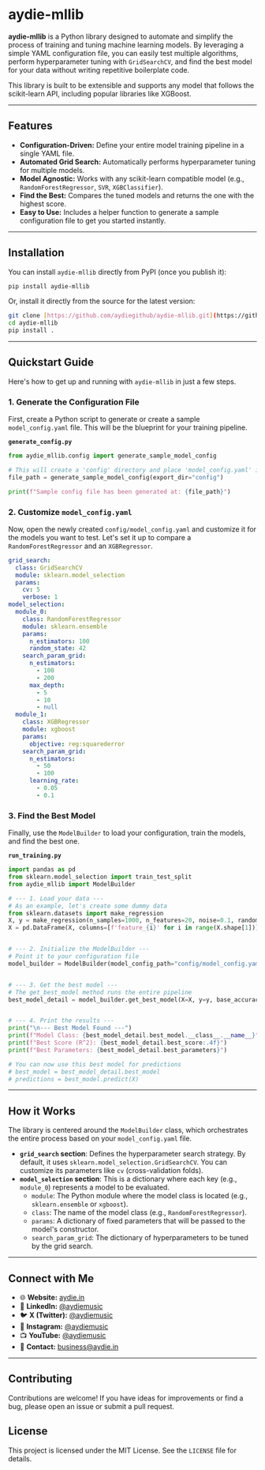 # aydie-mllib

**aydie-mllib** is a Python library designed to automate and simplify the process of training and tuning machine learning models. By leveraging a simple YAML configuration file, you can easily test multiple algorithms, perform hyperparameter tuning with `GridSearchCV`, and find the best model for your data without writing repetitive boilerplate code.

This library is built to be extensible and supports any model that follows the scikit-learn API, including popular libraries like XGBoost.

---

## Features

-   **Configuration-Driven:** Define your entire model training pipeline in a single YAML file.
-   **Automated Grid Search:** Automatically performs hyperparameter tuning for multiple models.
-   **Model Agnostic:** Works with any scikit-learn compatible model (e.g., `RandomForestRegressor`, `SVR`, `XGBClassifier`).
-   **Find the Best:** Compares the tuned models and returns the one with the highest score.
-   **Easy to Use:** Includes a helper function to generate a sample configuration file to get you started instantly.

---

## Installation

You can install `aydie-mllib` directly from PyPI (once you publish it):

```bash
pip install aydie-mllib
```

Or, install it directly from the source for the latest version:

```bash
git clone [https://github.com/aydiegithub/aydie-mllib.git](https://github.com/aydiegithub/aydie-mllib.git)
cd aydie-mllib
pip install .
```

---

## Quickstart Guide

Here's how to get up and running with `aydie-mllib` in just a few steps.

### 1. Generate the Configuration File

First, create a Python script to generate or create a sample `model_config.yaml` file. This will be the blueprint for your training pipeline.

**`generate_config.py`**

```python
from aydie_mllib.config import generate_sample_model_config

# This will create a 'config' directory and place 'model_config.yaml' inside it.
file_path = generate_sample_model_config(export_dir="config")

print(f"Sample config file has been generated at: {file_path}")
```

### 2. Customize `model_config.yaml`

Now, open the newly created `config/model_config.yaml` and customize it for the models you want to test. Let's set it up to compare a `RandomForestRegressor` and an `XGBRegressor`.

```yaml
grid_search:
  class: GridSearchCV
  module: sklearn.model_selection
  params:
    cv: 5
    verbose: 1
model_selection:
  module_0:
    class: RandomForestRegressor
    module: sklearn.ensemble
    params:
      n_estimators: 100
      random_state: 42
    search_param_grid:
      n_estimators:
        - 100
        - 200
      max_depth:
        - 5
        - 10
        - null
  module_1:
    class: XGBRegressor
    module: xgboost
    params:
      objective: reg:squarederror
    search_param_grid:
      n_estimators:
        - 50
        - 100
      learning_rate:
        - 0.05
        - 0.1
```

### 3. Find the Best Model

Finally, use the `ModelBuilder` to load your configuration, train the models, and find the best one.

**`run_training.py`**

```python
import pandas as pd
from sklearn.model_selection import train_test_split
from aydie_mllib import ModelBuilder

# --- 1. Load your data ---
# As an example, let's create some dummy data
from sklearn.datasets import make_regression
X, y = make_regression(n_samples=1000, n_features=20, noise=0.1, random_state=42)
X = pd.DataFrame(X, columns=[f'feature_{i}' for i in range(X.shape[1])])


# --- 2. Initialize the ModelBuilder ---
# Point it to your configuration file
model_builder = ModelBuilder(model_config_path="config/model_config.yaml")


# --- 3. Get the best model ---
# The get_best_model method runs the entire pipeline
best_model_detail = model_builder.get_best_model(X=X, y=y, base_accuracy=0.6)


# --- 4. Print the results ---
print("\n--- Best Model Found ---")
print(f"Model Class: {best_model_detail.best_model.__class__.__name__}")
print(f"Best Score (R^2): {best_model_detail.best_score:.4f}")
print(f"Best Parameters: {best_model_detail.best_parameters}")

# You can now use this best model for predictions
# best_model = best_model_detail.best_model
# predictions = best_model.predict(X)
```

---

## How it Works

The library is centered around the `ModelBuilder` class, which orchestrates the entire process based on your `model_config.yaml` file.

-   **`grid_search` section**: Defines the hyperparameter search strategy. By default, it uses `sklearn.model_selection.GridSearchCV`. You can customize its parameters like `cv` (cross-validation folds).
-   **`model_selection` section**: This is a dictionary where each key (e.g., `module_0`) represents a model to be evaluated.
    -   `module`: The Python module where the model class is located (e.g., `sklearn.ensemble` or `xgboost`).
    -   `class`: The name of the model class (e.g., `RandomForestRegressor`).
    -   `params`: A dictionary of fixed parameters that will be passed to the model's constructor.
    -   `search_param_grid`: The dictionary of hyperparameters to be tuned by the grid search.

---

## Connect with Me

-   🌐 **Website:** [aydie.in](https://aydie.in)
-   💼 **LinkedIn:** [@aydiemusic](https://www.linkedin.com/in/aydiemusic)
-   🐦 **X (Twitter):** [@aydiemusic](https://x.com/aydiemusic)
-   📸 **Instagram:** [@aydiemusic](https://www.instagram.com/aydiemusic)
-   📺 **YouTube:** [@aydiemusic](https://www.youtube.com/@aydiemusic)
-   📧 **Contact:** [business@aydie.in](mailto:business@aydie.in)

---

## Contributing

Contributions are welcome! If you have ideas for improvements or find a bug, please open an issue or submit a pull request.

## License

This project is licensed under the MIT License. See the `LICENSE` file for details.
